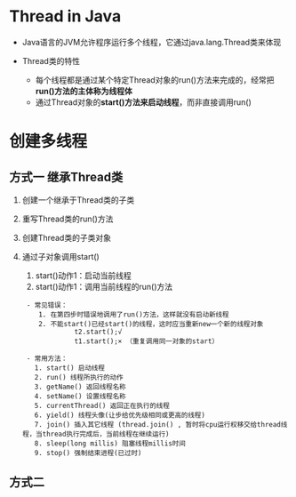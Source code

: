 # Thread in Java  
- Java语言的JVM允许程序运行多个线程，它通过java.lang.Thread类来体现
  
- Thread类的特性
    - 每个线程都是通过某个特定Thread对象的run()方法来完成的，经常把**run()方法的主体称为线程体**
    - 通过Thread对象的**start()方法来启动线程**，而非直接调用run()     

# 创建多线程
## 方式一 继承Thread类
1. 创建一个继承于Thread类的子类
2. 重写Thread类的run()方法
3. 创建Thread类的子类对象
4. 通过子对象调用start()
      1. start()动作1：启动当前线程
      2. start()动作1：调用当前线程的run()方法  

        - 常见错误：  
           1. 在第四步时错误地调用了run()方法，这样就没有启动新线程
           2. 不能start()已经start()的线程，这时应当重新new一个新的线程对象  
                    t2.start();√
                    t1.start();× （重复调用同一对象的start）   

        - 常用方法：
          1. start() 启动线程
          2. run() 线程所执行的动作
          3. getName() 返回线程名称
          4. setName() 设置线程名称
          5. currentThread() 返回正在执行的线程 
          6. yield() 线程头像(让步给优先级相同或更高的线程)
          7. join() 插入其它线程 (thread.join() , 暂时将cpu运行权移交给thread线程，当thread执行完成后，当前线程在继续运行)
          8. sleep(long millis) 阻塞线程millis时间
          9. stop() 强制结束进程(已过时)

            

                


                     
## 方式二          
